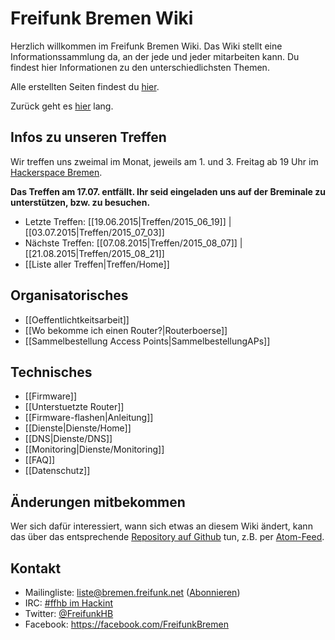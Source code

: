 # Freifunk Bremen Wiki
Herzlich willkommen im Freifunk Bremen Wiki.
Das Wiki stellt eine Informationssammlung da, an der jede und jeder mitarbeiten kann. Du findest hier Informationen zu den unterschiedlichsten Themen.

Alle erstellten Seiten findest du [hier](http://wiki.bremen.freifunk.net/pages).

Zurück geht es [hier](http://bremen.freifunk.net) lang.

## Infos zu unseren Treffen

Wir treffen uns zweimal im Monat, jeweils am 1. und 3. Freitag ab 19 Uhr im [Hackerspace Bremen](https://www.hackerspace-bremen.de).

**Das Treffen am 17.07. entfällt. Ihr seid eingeladen uns auf der Breminale zu unterstützen, bzw. zu besuchen.**
* Letzte Treffen: [[19.06.2015|Treffen/2015_06_19]] | [[03.07.2015|Treffen/2015_07_03]]
* Nächste Treffen: [[07.08.2015|Treffen/2015_08_07]] | [[21.08.2015|Treffen/2015_08_21]]
* [[Liste aller Treffen|Treffen/Home]]

## Organisatorisches
* [[Oeffentlichtkeitsarbeit]]
* [[Wo bekomme ich einen Router?|Routerboerse]]
* [[Sammelbestellung Access Points|SammelbestellungAPs]]

## Technisches
* [[Firmware]]
 * [[Unterstuetzte Router]]
 * [[Firmware-flashen|Anleitung]]
* [[Dienste|Dienste/Home]]
 * [[DNS|Dienste/DNS]]
 * [[Monitoring|Dienste/Monitoring]]
* [[FAQ]]
* [[Datenschutz]]

## Änderungen mitbekommen

Wer sich dafür interessiert, wann sich etwas an diesem Wiki ändert, kann das über das entsprechende [Repository auf Github](https://github.com/FreifunkBremen/wiki/) tun, z.B. per [Atom-Feed](https://github.com/FreifunkBremen/wiki/commits/master.atom).

## Kontakt
* Mailingliste: [liste@bremen.freifunk.net](mailto:liste@bremen.freifunk.net) ([Abonnieren](https://planetcyborg.de/mailman/listinfo/ff-bremen))
* IRC: [#ffhb im Hackint](irc://irc.hackint.org/ffhb)
* Twitter: [@FreifunkHB](https://twitter.com/FreifunkHB)
* Facebook: https://facebook.com/FreifunkBremen
